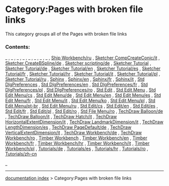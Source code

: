 # Category:Pages with broken file links
This category groups all of the Pages with broken file links

### Contents:

_ , _ , _ , _ , _ , _ , _ , _ , [Ship Workbench/ru](Ship_Workbench/ru.md) , [Sketcher CompCreateConic/it](Sketcher_CompCreateConic/it.md) , [Sketcher CreateBSpline/de](Sketcher_CreateBSpline/de.md) , [Sketcher scripting/de](Sketcher_scripting/de.md) , [Sketcher Tutorial](Sketcher_Tutorial.md) , [Sketcher Tutorial/de](Sketcher_Tutorial/de.md) , [Sketcher Tutorial/en](Sketcher_Tutorial/en.md) , [Sketcher Tutorial/es](Sketcher_Tutorial/es.md) , [Sketcher Tutorial/fr](Sketcher_Tutorial/fr.md) , [Sketcher Tutorial/hr](Sketcher_Tutorial/hr.md) , [Sketcher Tutorial/it](Sketcher_Tutorial/it.md) , [Sketcher Tutorial/pl](Sketcher_Tutorial/pl.md) , [Sketcher Tutorial/ru](Sketcher_Tutorial/ru.md) , [Sphinx](Sphinx.md) , [Sphinx/en](Sphinx/en.md) , [Sphinx/fr](Sphinx/fr.md) , [Sphinx/it](Sphinx/it.md) , [Std DlgPreferences](Std_DlgPreferences.md) , [Std DlgPreferences/en](Std_DlgPreferences/en.md) , [Std DlgPreferences/fr](Std_DlgPreferences/fr.md) , [Std DlgPreferences/pl](Std_DlgPreferences/pl.md) , [Std DlgPreferences/ro](Std_DlgPreferences/ro.md) , [Std Edit](Std_Edit.md) , [Std Edit Menu](Std_Edit_Menu.md) , [Std Edit Menu/cs](Std_Edit_Menu/cs.md) , [Std Edit Menu/de](Std_Edit_Menu/de.md) , [Std Edit Menu/en](Std_Edit_Menu/en.md) , [Std Edit Menu/es](Std_Edit_Menu/es.md) , [Std Edit Menu/fr](Std_Edit_Menu/fr.md) , [Std Edit Menu/it](Std_Edit_Menu/it.md) , [Std Edit Menu/ko](Std_Edit_Menu/ko.md) , [Std Edit Menu/pl](Std_Edit_Menu/pl.md) , [Std Edit Menu/pt-br](Std_Edit_Menu/pt-br.md) , [Std Edit Menu/ru](Std_Edit_Menu/ru.md) , [Std Edit/cs](Std_Edit/cs.md) , [Std Edit/en](Std_Edit/en.md) , [Std Edit/es](Std_Edit/es.md) , [Std Edit/fr](Std_Edit/fr.md) , [Std Edit/pl](Std_Edit/pl.md) , [Std Edit/ro](Std_Edit/ro.md) , [Std File Menu/ro](Std_File_Menu/ro.md) , [TechDraw Balloon/de](TechDraw_Balloon/de.md) , [TechDraw Balloon/it](TechDraw_Balloon/it.md) , [TechDraw Hatch/it](TechDraw_Hatch/it.md) , [TechDraw HorizontalExtentDimension/it](TechDraw_HorizontalExtentDimension/it.md) , [TechDraw LandmarkDimension/it](TechDraw_LandmarkDimension/it.md) , [TechDraw LengthDimension/es](TechDraw_LengthDimension/es.md) , [TechDraw PageDefault/de](TechDraw_PageDefault/de.md) , [TechDraw VerticalExtentDimension/it](TechDraw_VerticalExtentDimension/it.md) , [TechDraw Workbench/de](TechDraw_Workbench/de.md) , [TechDraw Workbench/ro](TechDraw_Workbench/ro.md) , [Timber Workbench](Timber_Workbench.md) , [Timber Workbench/en](Timber_Workbench/en.md) , [Timber Workbench/fr](Timber_Workbench/fr.md) , [Timber Workbench/hr](Timber_Workbench/hr.md) , [Timber Workbench/it](Timber_Workbench/it.md) , [Timber Workbench/pl](Timber_Workbench/pl.md) , [Tutorials/de](Tutorials/de.md) , [Tutorials/es](Tutorials/es.md) , [Tutorials/hr](Tutorials/hr.md) , [Tutorials/ro](Tutorials/ro.md) , [Tutorials/zh-cn](Tutorials/zh-cn.md)

_

---
[documentation index](../README.md) > Category:Pages with broken file links
